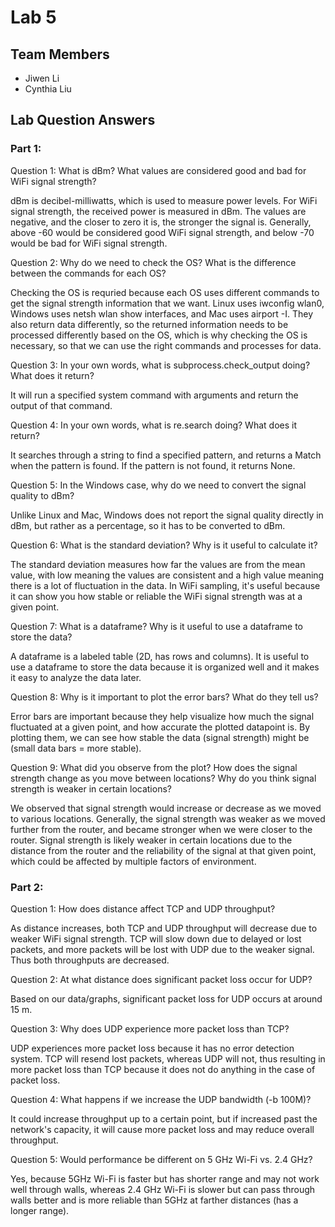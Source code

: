 # Lab 5

## Team Members
- Jiwen Li
- Cynthia Liu

## Lab Question Answers

### Part 1:
Question 1: What is dBm? What values are considered good and bad for WiFi signal strength?

dBm is decibel-milliwatts, which is used to measure power levels. For WiFi signal strength, the received power is measured in dBm. The values are negative, and the closer to zero it is, the stronger the signal is. Generally, above -60 would be considered good WiFi signal strength, and below -70 would be bad for WiFi signal strength.


Question 2: Why do we need to check the OS? What is the difference between the commands for each OS?

Checking the OS is requried because each OS uses different commands to get the signal strength information that we want. Linux uses iwconfig wlan0, Windows uses netsh wlan show interfaces, and Mac uses airport -I. They also return data differently, so the returned information needs to be processed differently based on the OS, which is why checking the OS is necessary, so that we can use the right commands and processes for data.


Question 3: In your own words, what is subprocess.check_output doing? What does it return?

It will run a specified system command with arguments and return the output of that command.


Question 4: In your own words, what is re.search doing? What does it return?

It searches through a string to find a specified pattern, and returns a Match when the pattern is found. If the pattern is not found, it returns None.


Question 5: In the Windows case, why do we need to convert the signal quality to dBm?

Unlike Linux and Mac, Windows does not report the signal quality directly in dBm, but rather as a percentage, so it has to be converted to dBm.


Question 6: What is the standard deviation? Why is it useful to calculate it?

The standard deviation measures how far the values are from the mean value, with low meaning the values are consistent and a high value meaning there is a lot of fluctuation in the data. In WiFi sampling, it's useful because it can show you how stable or reliable the WiFi signal strength was at a given point.


Question 7: What is a dataframe? Why is it useful to use a dataframe to store the data?

A dataframe is a labeled table (2D, has rows and columns). It is useful to use a dataframe to store the data because it is organized well and it makes it easy to analyze the data later.


Question 8: Why is it important to plot the error bars? What do they tell us?

Error bars are important because they help visualize how much the signal fluctuated at a given point, and how accurate the plotted datapoint is. By plotting them, we can see how stable the data (signal strength) might be (small data bars = more stable).


Question 9: What did you observe from the plot? How does the signal strength change as you move between locations? Why do you think signal strength is weaker in certain locations?

We observed that signal strength would increase or decrease as we moved to various locations. Generally, the signal strength was weaker as we moved further from the router, and became stronger when we were closer to the router. Signal strength is likely weaker in certain locations due to the distance from the router and the reliability of the signal at that given point, which could be affected by multiple factors of environment.


### Part 2:
Question 1: How does distance affect TCP and UDP throughput?

As distance increases, both TCP and UDP throughput will decrease due to weaker WiFi signal strength. TCP will slow down due to delayed or lost packets, and more packets will be lost with UDP due to the weaker signal. Thus both throughputs are decreased.


Question 2: At what distance does significant packet loss occur for UDP?

Based on our data/graphs, significant packet loss for UDP occurs at around 15 m.


Question 3: Why does UDP experience more packet loss than TCP?

UDP experiences more packet loss because it has no error detection system. TCP will resend lost packets, whereas UDP will not, thus resulting in more packet loss than TCP because it does not do anything in the case of packet loss.


Question 4: What happens if we increase the UDP bandwidth (-b 100M)?

It could increase throughput up to a certain point, but if increased past the network's capacity, it will cause more packet loss and may reduce overall throughput.


Question 5: Would performance be different on 5 GHz Wi-Fi vs. 2.4 GHz?

Yes, because 5GHz Wi-Fi is faster but has shorter range and may not work well through walls, whereas 2.4 GHz Wi-Fi is slower but can pass through walls better and is more reliable than 5GHz at farther distances (has a longer range).
